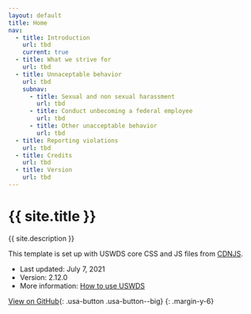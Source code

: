 ```yaml
---
layout: default
title: Home
nav:
  - title: Introduction
    url: tbd
    current: true
  - title: What we strive for
    url: tbd
  - title: Unnaceptable behavior
    url: tbd
    subnav:
      - title: Sexual and non sexual harassment
        url: tbd
      - title: Conduct unbecoming a federal employee
        url: tbd
      - title: Other unacceptable behavior
        url: tbd    
  - title: Reporting violations
    url: tbd
  - title: Credits
    url: tbd
  - title: Version
    url: tbd
---
```

# {{ site.title }}

{{ site.description }}

This template is set up with USWDS core CSS and JS files from [CDNJS](https://cdnjs.com/libraries/uswds).

- Last updated: July 7, 2021
- Version: 2.12.0
- More information: [How to use USWDS](https://designsystem.digital.gov/documentation/developers/)

[View on GitHub](https://github.com/Bixal/uswds-template){: .usa-button .usa-button--big}
{: .margin-y-6}